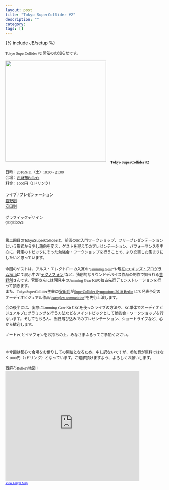 ```yaml
---
layout: post
title: "Tokyo SuperCollider #2"
description: ""
category: 
tags: []
---
```

{% include JB/setup %}

<div style="font: 12.0px Hiragino Kaku Gothic ProN; margin: 0.0px 0.0px 0.0px 0.0px;">Tokyo SuperCollider #2 開催のお知らせです。</div><div style="font: 12.0px Hiragino Kaku Gothic ProN; margin: 0.0px 0.0px 0.0px 0.0px;"><br /></div><div class="separator" style="clear: both; text-align: center;"><a href="http://4.bp.blogspot.com/_U4BOPjrie10/TGU7KKl4LFI/AAAAAAAAAB4/8tg6envTyyY/s1600/tksc%232.jpg" imageanchor="1" style="clear: left; float: left; margin-bottom: 1em; margin-right: 1em;"><img border="0" height="320" src="http://4.bp.blogspot.com/_U4BOPjrie10/TGU7KKl4LFI/AAAAAAAAAB4/8tg6envTyyY/s320/tksc%232.jpg" width="320" /></a></div><div style="font: 12.0px Hiragino Kaku Gothic ProN; margin: 0.0px 0.0px 0.0px 0.0px;"><b><br /></b></div><div style="font: 12.0px Hiragino Kaku Gothic ProN; margin: 0.0px 0.0px 0.0px 0.0px;"><b><br /></b></div><div style="font: 12.0px Hiragino Kaku Gothic ProN; margin: 0.0px 0.0px 0.0px 0.0px;"><b><br /></b></div><div style="font: 12.0px Hiragino Kaku Gothic ProN; margin: 0.0px 0.0px 0.0px 0.0px;"><b><br /></b></div><div style="font: 12.0px Hiragino Kaku Gothic ProN; margin: 0.0px 0.0px 0.0px 0.0px;"><b><br /></b></div><div style="font: 12.0px Hiragino Kaku Gothic ProN; margin: 0.0px 0.0px 0.0px 0.0px;"><b><br /></b></div><div style="font: 12.0px Hiragino Kaku Gothic ProN; margin: 0.0px 0.0px 0.0px 0.0px;"><b><br /></b></div><div style="font: 12.0px Hiragino Kaku Gothic ProN; margin: 0.0px 0.0px 0.0px 0.0px;"><b><br /></b></div><div style="font: 12.0px Hiragino Kaku Gothic ProN; margin: 0.0px 0.0px 0.0px 0.0px;"><b><br /></b></div><div style="font: 12.0px Hiragino Kaku Gothic ProN; margin: 0.0px 0.0px 0.0px 0.0px;"><b><br /></b></div><div style="font: 12.0px Hiragino Kaku Gothic ProN; margin: 0.0px 0.0px 0.0px 0.0px;"><b><br /></b></div><div style="font: 12.0px Hiragino Kaku Gothic ProN; margin: 0.0px 0.0px 0.0px 0.0px;"><b><br /></b></div><div style="font: 12.0px Hiragino Kaku Gothic ProN; margin: 0.0px 0.0px 0.0px 0.0px;"><b><br /></b></div><div style="font: 12.0px Hiragino Kaku Gothic ProN; margin: 0.0px 0.0px 0.0px 0.0px;"><b><br /></b></div><div style="font: 12.0px Hiragino Kaku Gothic ProN; margin: 0.0px 0.0px 0.0px 0.0px;"><b><br /></b></div><div style="font: 12.0px Hiragino Kaku Gothic ProN; margin: 0.0px 0.0px 0.0px 0.0px;"><b><br /></b></div><div style="font: 12.0px Hiragino Kaku Gothic ProN; margin: 0.0px 0.0px 0.0px 0.0px;"><b><br /></b></div><div style="font: 12.0px Hiragino Kaku Gothic ProN; margin: 0.0px 0.0px 0.0px 0.0px;"><b><br /></b></div><div style="font: 12.0px Hiragino Kaku Gothic ProN; margin: 0.0px 0.0px 0.0px 0.0px;"><b><br /></b></div><div style="font: 12.0px Hiragino Kaku Gothic ProN; margin: 0.0px 0.0px 0.0px 0.0px;"><b><br /></b></div><div style="font: 12.0px Hiragino Kaku Gothic ProN; margin: 0.0px 0.0px 0.0px 0.0px;"><b><br /></b></div><div style="font: 12.0px Hiragino Kaku Gothic ProN; margin: 0.0px 0.0px 0.0px 0.0px;"><b>Tokyo SuperCollider #2&nbsp;</b></div><div style="font: 12.0px Helvetica; margin: 0.0px 0.0px 0.0px 0.0px; min-height: 14.0px;"><br /></div><div style="font: 12.0px Hiragino Kaku Gothic ProN; margin: 0.0px 0.0px 0.0px 0.0px;">日時：2010/9/11（土）18:00 - 21:00</div><div style="font: 12.0px Hiragino Kaku Gothic ProN; margin: 0.0px 0.0px 0.0px 0.0px;">会場：<a href="http://www.bul-lets.com/">西麻布Bullet's</a></div><div style="font: 12.0px Hiragino Kaku Gothic ProN; margin: 0.0px 0.0px 0.0px 0.0px;">料金：1000円（1ドリンク）</div><div style="font: 12.0px Hiragino Kaku Gothic ProN; margin: 0.0px 0.0px 0.0px 0.0px; min-height: 18.0px;"><br /></div><div style="font: 12.0px Hiragino Kaku Gothic ProN; margin: 0.0px 0.0px 0.0px 0.0px;">ライブ / プレゼンテーション</div><div style="font: 12.0px Hiragino Kaku Gothic ProN; margin: 0.0px 0.0px 0.0px 0.0px;"><a href="http://kannoso.org/">菅野創</a></div><div style="font: 12.0px Hiragino Kaku Gothic ProN; margin: 0.0px 0.0px 0.0px 0.0px;"><a href="http://www.itaru.org/">安田到</a></div><div style="font: 12.0px Hiragino Kaku Gothic ProN; margin: 0.0px 0.0px 0.0px 0.0px; min-height: 18.0px;"><br /></div><div style="font: 12.0px Helvetica; margin: 0.0px 0.0px 0.0px 0.0px; min-height: 14.0px;">グラフィックデザイン<br /><a href="http://soundcloud.com/girigiriboys">girigiriboys</a><br /><br /><br /><br /></div><div style="font: 12.0px Hiragino Kaku Gothic ProN; margin: 0.0px 0.0px 0.0px 0.0px;">第二回目の<span style="font: normal normal normal 12px/normal Helvetica;">TokyoSuperCollider</span>は、前回のSC入門ワークショップ、フリープレゼンテーションという形式から少し趣向を変え、ゲストを迎えてのプレゼンテーション、パフォーマンスを中心に、特定のトピックにそった勉強会・ワークショップを行うことで、より充実した集まりにしたいと思っています。</div><div style="font: 12.0px Hiragino Kaku Gothic ProN; margin: 0.0px 0.0px 0.0px 0.0px; min-height: 18.0px;"><br /></div><div style="font: 12.0px Hiragino Kaku Gothic ProN; margin: 0.0px 0.0px 0.0px 0.0px;">今回のゲストは、アルス・エレクトロニカ入賞の"<a href="http://kannoso.org/jg_jp.html">Jamming Gear</a>"や現在<a href="http://www.ntticc.or.jp/Exhibition/2010/Kidsprogram2010/index_j.html">ICCキッズ・プログラム2010</a>にて展示中の"<a href="http://technophone.org/">テクノフォン</a>"など、独創的なサウンドデバイス作品の制作で知られる<a href="http://kannoso.org/">菅野創</a>さんです。菅野さんには開発中のJamming Gear Kitの独占先行デモンストレーションを行って頂きます。</div><div style="font: 12.0px Hiragino Kaku Gothic ProN; margin: 0.0px 0.0px 0.0px 0.0px;">また、TokyoSuperCollider主宰の<a href="http://www.itaru.org/">安田到</a>が<a href="http://supercollider2010.de/">SuperCollider Symposium 2010 Berlin</a> にて発表予定のオーディオビジュアル作品"<a href="http://www.vimeo.com/12948900">complex composition</a>"を先行上演します。</div><div style="font: 12.0px Helvetica; margin: 0.0px 0.0px 0.0px 0.0px; min-height: 14.0px;"><br /></div><div style="font: 12.0px Hiragino Kaku Gothic ProN; margin: 0.0px 0.0px 0.0px 0.0px;">会の後半には、実際にJamming Gear KitとSCを使ったライブの方法や、SC単体でオーディオビジュアルプログラミングを行う方法などをメイントピックとして勉強会・ワークショップを行ないます。そしてもちろん、当日飛び込みでのプレゼンテーション、ショートライブなど、心から歓迎します。</div><div style="font: 12.0px Hiragino Kaku Gothic ProN; margin: 0.0px 0.0px 0.0px 0.0px;"><br /></div><div style="font: 12.0px Hiragino Kaku Gothic ProN; margin: 0.0px 0.0px 0.0px 0.0px;">ノートPCとイヤフォンをお持ちの上、みなさまふるってご参加ください。</div><div style="font: 12.0px Hiragino Kaku Gothic ProN; margin: 0.0px 0.0px 0.0px 0.0px; min-height: 18.0px;"><br /></div><div style="font: 12.0px Hiragino Kaku Gothic ProN; margin: 0.0px 0.0px 0.0px 0.0px; min-height: 18.0px;"><br /></div><div style="font: 12.0px Hiragino Kaku Gothic ProN; margin: 0.0px 0.0px 0.0px 0.0px;">＊今回は都心で会場をお借りしての開催となるため、申し訳ないですが、参加費が無料ではなく1000円（1ドリンク）となっています。ご理解頂けますよう、よろしくお願いします。<br /><br />西麻布Bullet's地図：<br /><iframe frameborder="0" height="350" marginheight="0" marginwidth="0" scrolling="no" src="http://maps.google.co.jp/maps?q=+BULLET'S&amp;hl=en&amp;cd=1&amp;ei=Nr1wTO_PKobmvQPp38j_BQ&amp;ie=UTF8&amp;view=map&amp;cid=17296395464675948503&amp;ved=0CB8QpQY&amp;hq=+BULLET'S&amp;hnear=&amp;iwloc=A&amp;brcurrent=3,0x60188b7a6c678b1f:0xc71bb3d68848b81e,0&amp;ll=35.661114,139.726157&amp;spn=0.006295,0.006295&amp;output=embed" width="425"></iframe><br /><small><a href="http://maps.google.co.jp/maps?q=+BULLET'S&amp;hl=en&amp;cd=1&amp;ei=Nr1wTO_PKobmvQPp38j_BQ&amp;ie=UTF8&amp;view=map&amp;cid=17296395464675948503&amp;ved=0CB8QpQY&amp;hq=+BULLET'S&amp;hnear=&amp;iwloc=A&amp;brcurrent=3,0x60188b7a6c678b1f:0xc71bb3d68848b81e,0&amp;ll=35.661114,139.726157&amp;spn=0.006295,0.006295&amp;source=embed" style="color: blue; text-align: left;">View Larger Map</a></small></div>
